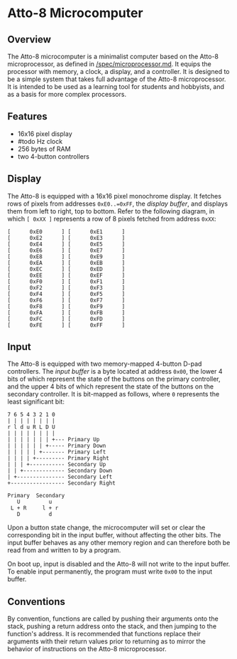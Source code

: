 # Atto-8 Microcomputer

## Overview

The Atto-8 microcomputer is a minimalist computer based on the Atto-8 microprocessor, as defined in [/spec/microprocessor.md](../spec/microprocessor.md). It equips the processor with memory, a clock, a display, and a controller. It is designed to be a simple system that takes full advantage of the Atto-8 microprocessor. It is intended to be used as a learning tool for students and hobbyists, and as a basis for more complex processors.

## Features

- 16x16 pixel display
- #todo Hz clock
- 256 bytes of RAM
- two 4-button controllers

## Display

The Atto-8 is equipped with a 16x16 pixel monochrome display. It fetches rows of pixels from addresses `0xE0..=0xFF`, the _display buffer_, and displays them from left to right, top to bottom. Refer to the following diagram, in which `[ 0xXX ]` represents a row of 8 pixels fetched from address `0xXX`:

```
[      0xE0      ] [      0xE1      ]
[      0xE2      ] [      0xE3      ]
[      0xE4      ] [      0xE5      ]
[      0xE6      ] [      0xE7      ]
[      0xE8      ] [      0xE9      ]
[      0xEA      ] [      0xEB      ]
[      0xEC      ] [      0xED      ]
[      0xEE      ] [      0xEF      ]
[      0xF0      ] [      0xF1      ]
[      0xF2      ] [      0xF3      ]
[      0xF4      ] [      0xF5      ]
[      0xF6      ] [      0xF7      ]
[      0xF8      ] [      0xF9      ]
[      0xFA      ] [      0xFB      ]
[      0xFC      ] [      0xFD      ]
[      0xFE      ] [      0xFF      ]
```

## Input

The Atto-8 is equipped with two memory-mapped 4-button D-pad controllers. The _input buffer_ is a byte located at address `0x00`, the lower 4 bits of which represent the state of the buttons on the primary controller, and the upper 4 bits of which represent the state of the buttons on the secondary controller. It is bit-mapped as follows, where `0` represents the least significant bit:

```
7 6 5 4 3 2 1 0
| | | | | | | |
r l d u R L D U
| | | | | | | |
| | | | | | | +--- Primary Up
| | | | | | +----- Primary Down
| | | | | +------- Primary Left
| | | | +--------- Primary Right
| | | +----------- Secondary Up
| | +------------- Secondary Down
| +--------------- Secondary Left
+----------------- Secondary Right

Primary  Secondary
   U         u
 L + R     l + r
   D         d
```

Upon a button state change, the microcomputer will set or clear the corresponding bit in the input buffer, without affecting the other bits. The input buffer behaves as any other memory region and can therefore both be read from and written to by a program.

On boot up, input is disabled and the Atto-8 will not write to the input buffer. To enable input permanently, the program must write `0x00` to the input buffer.

## Conventions

By convention, functions are called by pushing their arguments onto the stack, pushing a return address onto the stack, and then jumping to the function's address. It is recommended that functions replace their arguments with their return values prior to returning as to mirror the behavior of instructions on the Atto-8 microprocessor.
